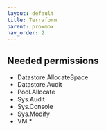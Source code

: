 ```yaml
---
layout: default
title: Terraform
parent: proxmox
nav_order: 2
---
```


## Needed permissions
* Datastore.AllocateSpace
* Datastore.Audit
* Pool.Allocate
* Sys.Audit
* Sys.Console
* Sys.Modify
* VM.*
